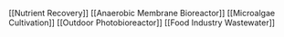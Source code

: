[[Nutrient Recovery]]
[[Anaerobic Membrane Bioreactor]]
[[Microalgae Cultivation]]
[[Outdoor Photobioreactor]]
[[Food Industry Wastewater]]
